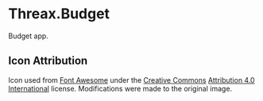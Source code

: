 # Threax.Budget
Budget app.

## Icon Attribution
Icon used from [Font Awesome](https://fontawesome.com/) under the [Creative Commons](https://en.wikipedia.org/wiki/en:Creative_Commons) [Attribution 4.0 International](https://creativecommons.org/licenses/by/4.0/deed.en) license. Modifications were made to the original image.
